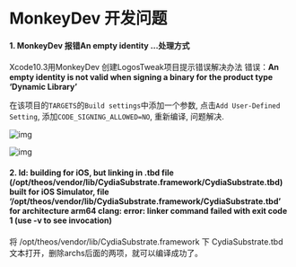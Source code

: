# MonkeyDev 开发问题

#### 1. MonkeyDev 报错An empty identity ...处理方式

Xcode10.3用MonkeyDev 创建LogosTweak项目提示错误解决办法
错误：**An empty identity is not valid when signing a binary for the product type ‘Dynamic Library’**

在该项目的`TARGETS`的`Build settings`中添加一个参数, 点击`Add User-Defined Setting`, 添加`CODE_SIGNING_ALLOWED=NO`, 重新编译, 问题解决.

![img](http://sylarimage.oss-cn-shenzhen.aliyuncs.com/uPic/webp-20220101100344824.jpg)

![img](http://sylarimage.oss-cn-shenzhen.aliyuncs.com/uPic/webp-20220101100353604.jpg)



#### 2. ld: building for iOS, but linking in .tbd file (/opt/theos/vendor/lib/CydiaSubstrate.framework/CydiaSubstrate.tbd) built for iOS Simulator, file ‘/opt/theos/vendor/lib/CydiaSubstrate.framework/CydiaSubstrate.tbd’ for architecture arm64 clang: error: linker command failed with exit code 1 (use -v to see invocation)



将  /opt/theos/vendor/lib/CydiaSubstrate.framework 下 CydiaSubstrate.tbd 文本打开，删除archs后面的两项，就可以编译成功了。